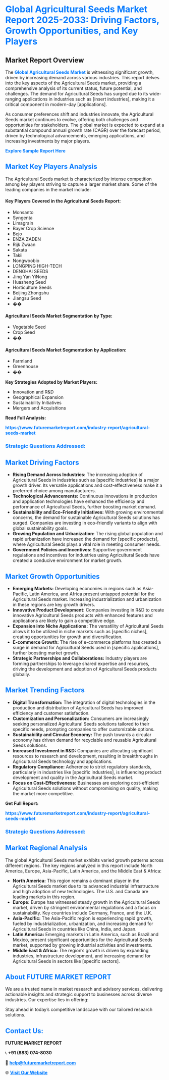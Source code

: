 <h1 style="color: #007BFF;">Global Agricultural Seeds Market Report 2025-2033: Driving Factors, Growth Opportunities, and Key Players</h1>

<section id="overview">
<h2>Market Report Overview</h2>
<p>The <a href="https://www.futuremarketreport.com/industry-report/agricultural-seeds-market" style="color: #007BFF; text-decoration: none;"><strong>Global Agricultural Seeds Market</strong></a> is witnessing significant growth, driven by increasing demand across various industries. This report delves into the key aspects of the Agricultural Seeds market, providing a comprehensive analysis of its current status, future potential, and challenges. The demand for Agricultural Seeds has surged due to its wide-ranging applications in industries such as [insert industries], making it a critical component in modern-day [applications].</p>
<p>As consumer preferences shift and industries innovate, the Agricultural Seeds market continues to evolve, offering both challenges and opportunities for stakeholders. The global market is expected to expand at a substantial compound annual growth rate (CAGR) over the forecast period, driven by technological advancements, emerging applications, and increasing investments by major players.</p>
</section>

<section id="overview">
<p><a href="https://www.futuremarketreport.com/request-sample/reportId=117441" style="color: #007BFF; text-decoration: none;"><strong>Explore Sample Report Here</strong></a></p>
</section>

<section id="key-players">
<h2 style="color: #007BFF;">Market Key Players Analysis</h2>
<p>The Agricultural Seeds market is characterized by intense competition among key players striving to capture a larger market share. Some of the leading companies in the market include:</p>
<h4>Key Players Covered in the Agricultural Seeds Report:</h4>
<ul><li>Monsanto</li><li>Syngenta</li><li>Limagrain</li><li>Bayer Crop Science</li><li>Bejo</li><li>ENZA ZADEN</li><li>Rijk Zwaan</li><li>Sakata</li><li>Takii</li><li>Nongwoobio</li><li>LONGPING HIGH-TECH</li><li>DENGHAI SEEDS</li><li>Jing Yan YiNong</li><li>Huasheng Seed</li><li>Horticulture Seeds</li><li>Beijing Zhongshu</li><li>Jiangsu Seed</li><li>��</li></ul>
<h4>Agricultural Seeds Market Segmentation by Type:</h4>
<ul><li>Vegetable Seed</li><li>Crop Seed</li><li>��</li></ul>

<h4>Agricultural Seeds Market Segmentation by Application:</h4>
<ul><li>Farmland</li><li>Greenhouse</li><li>��</li></ul>
<p><strong>Key Strategies Adopted by Market Players:</strong></p>
<ul>
<li>Innovation and R&D</li>
<li>Geographical Expansion</li>
<li>Sustainability Initiatives</li>
<li>Mergers and Acquisitions</li>
</ul>
</section>

<section>
<p><strong>Read Full Analysis: </strong></p><a href="https://www.futuremarketreport.com/industry-report/agricultural-seeds-market" style="color: #007BFF; text-decoration: none;"><strong>https://www.futuremarketreport.com/industry-report/agricultural-seeds-market</strong></a>
<h3 style="color: #007BFF;">Strategic Questions Addressed:</h3>
</section>

<section id="driving-factors">
<h2 style="color: #007BFF;">Market Driving Factors</h2>
<ul>
<li><strong>Rising Demand Across Industries:</strong> The increasing adoption of Agricultural Seeds in industries such as [specific industries] is a major growth driver. Its versatile applications and cost-effectiveness make it a preferred choice among manufacturers.</li>
<li><strong>Technological Advancements:</strong> Continuous innovations in production and application technologies have enhanced the efficiency and performance of Agricultural Seeds, further boosting market demand.</li>
<li><strong>Sustainability and Eco-Friendly Initiatives:</strong> With growing environmental concerns, the demand for sustainable Agricultural Seeds solutions has surged. Companies are investing in eco-friendly variants to align with global sustainability goals.</li>
<li><strong>Growing Population and Urbanization:</strong> The rising global population and rapid urbanization have increased the demand for [specific products], where Agricultural Seeds plays a vital role in meeting consumer needs.</li>
<li><strong>Government Policies and Incentives:</strong> Supportive government regulations and incentives for industries using Agricultural Seeds have created a conducive environment for market growth.</li>
</ul>
</section>

<section id="growth-opportunities">
<h2 style="color: #007BFF;">Market Growth Opportunities</h2>
<ul>
<li><strong>Emerging Markets:</strong> Developing economies in regions such as Asia-Pacific, Latin America, and Africa present untapped potential for the Agricultural Seeds market. Increasing industrialization and urbanization in these regions are key growth drivers.</li>
<li><strong>Innovative Product Development:</strong> Companies investing in R&D to create innovative Agricultural Seeds products with enhanced features and applications are likely to gain a competitive edge.</li>
<li><strong>Expansion into Niche Applications:</strong> The versatility of Agricultural Seeds allows it to be utilized in niche markets such as [specific niches], creating opportunities for growth and diversification.</li>
<li><strong>E-commerce Growth:</strong> The rise of e-commerce platforms has created a surge in demand for Agricultural Seeds used in [specific applications], further boosting market growth.</li>
<li><strong>Strategic Partnerships and Collaborations:</strong> Industry players are forming partnerships to leverage shared expertise and resources, driving the development and adoption of Agricultural Seeds products globally.</li>
</ul>
</section>

<section id="trending-factors">
<h2 style="color: #007BFF;">Market Trending Factors</h2>
<ul>
<li><strong>Digital Transformation:</strong> The integration of digital technologies in the production and distribution of Agricultural Seeds has improved efficiency and customer satisfaction.</li>
<li><strong>Customization and Personalization:</strong> Consumers are increasingly seeking personalized Agricultural Seeds solutions tailored to their specific needs, prompting companies to offer customizable options.</li>
<li><strong>Sustainability and Circular Economy:</strong> The push towards a circular economy has driven demand for recyclable and reusable Agricultural Seeds solutions.</li>
<li><strong>Increased Investment in R&D:</strong> Companies are allocating significant resources to research and development, resulting in breakthroughs in Agricultural Seeds technology and applications.</li>
<li><strong>Regulatory Compliance:</strong> Adherence to strict regulatory standards, particularly in industries like [specific industries], is influencing product development and quality in the Agricultural Seeds market.</li>
<li><strong>Focus on Cost-Effectiveness:</strong> Businesses are exploring cost-efficient Agricultural Seeds solutions without compromising on quality, making the market more competitive.</li>
</ul>
</section>

<section>
<p><strong>Get Full Report: </strong></p><a href="https://www.futuremarketreport.com/industry-report/agricultural-seeds-market" style="color: #007BFF; text-decoration: none;"><strong>https://www.futuremarketreport.com/industry-report/agricultural-seeds-market</strong></a>
<h3 style="color: #007BFF;">Strategic Questions Addressed:</h3>
</section>


<section id="regional-analysis">
<h2 style="color: #007BFF;">Market Regional Analysis</h2>
<p>The global Agricultural Seeds market exhibits varied growth patterns across different regions. The key regions analyzed in this report include North America, Europe, Asia-Pacific, Latin America, and the Middle East & Africa:</p>
<ul>
<li><strong>North America:</strong> This region remains a dominant player in the Agricultural Seeds market due to its advanced industrial infrastructure and high adoption of new technologies. The U.S. and Canada are leading markets in this region.</li>
<li><strong>Europe:</strong> Europe has witnessed steady growth in the Agricultural Seeds market, driven by stringent environmental regulations and a focus on sustainability. Key countries include Germany, France, and the U.K.</li>
<li><strong>Asia-Pacific:</strong> The Asia-Pacific region is experiencing rapid growth, fueled by industrialization, urbanization, and increasing demand for Agricultural Seeds in countries like China, India, and Japan.</li>
<li><strong>Latin America:</strong> Emerging markets in Latin America, such as Brazil and Mexico, present significant opportunities for the Agricultural Seeds market, supported by growing industrial activities and investments.</li>
<li><strong>Middle East & Africa:</strong> The region’s growth is driven by expanding industries, infrastructure development, and increasing demand for Agricultural Seeds in sectors like [specific sectors].</li>
</ul>
</section>

<footer>
<h2 style="color: #007BFF;">About FUTURE MARKET REPORT</h2>
<p>We are a trusted name in market research and advisory services, delivering actionable insights and strategic support to businesses across diverse industries. Our expertise lies in offering:</p>

<p>Stay ahead in today’s competitive landscape with our tailored research solutions.</p>

<h2 style="color: #007BFF;">Contact Us:</h2>
<p><strong>FUTURE MARKET REPORT</strong></p>
<p>📞 <strong>+91 (883) 074-8030</strong></p>
<p>📧 <strong><a href="mailto:help@futuremarketreport.com" style="color: #007BFF;">help@futuremarketreport.com</a></strong></p>
<p>🌐 <strong><a href="https://www.futuremarketreport.com/" style="color: #007BFF;">Visit Our Website</a></strong></p>
</footer>